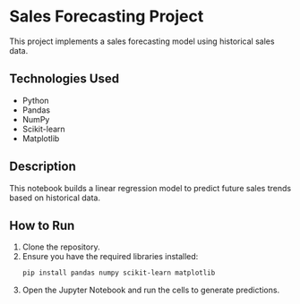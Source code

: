 # Sales Forecasting Project

This project implements a sales forecasting model using historical sales data.

## Technologies Used
- Python
- Pandas
- NumPy
- Scikit-learn
- Matplotlib

## Description
This notebook builds a linear regression model to predict future sales trends based on historical data.

## How to Run
1. Clone the repository.
2. Ensure you have the required libraries installed:
   ```bash
   pip install pandas numpy scikit-learn matplotlib
3. Open the Jupyter Notebook and run the cells to generate predictions.
